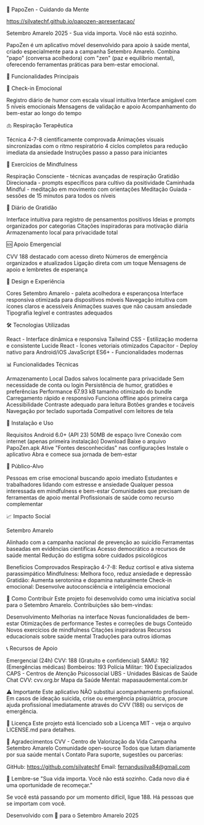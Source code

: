 🌻 PapoZen - Cuidando da Mente

https://silvatechf.github.io/papozen-apresentacao/

Setembro Amarelo 2025 - Sua vida importa. Você não está sozinho.

PapoZen é um aplicativo móvel desenvolvido para apoio à saúde mental, 
criado especialmente para a campanha Setembro Amarelo. Combina "papo" (conversa acolhedora) com "zen" (paz e equilíbrio mental), oferecendo ferramentas práticas para bem-estar emocional.

📱 Funcionalidades Principais


🎯 Check-in Emocional

Registro diário de humor com escala visual intuitiva
Interface amigável com 5 níveis emocionais
Mensagens de validação e apoio
Acompanhamento do bem-estar ao longo do tempo

🫁 Respiração Terapêutica

Técnica 4-7-8 cientificamente comprovada
Animações visuais sincronizadas com o ritmo respiratório
4 ciclos completos para redução imediata da ansiedade
Instruções passo a passo para iniciantes

🧘 Exercícios de Mindfulness

Respiração Consciente - técnicas avançadas de respiração
Gratidão Direcionada - prompts específicos para cultivo da positividade
Caminhada Mindful - meditação em movimento com orientações
Meditação Guiada - sessões de 15 minutos para todos os níveis

💜 Diário de Gratidão

Interface intuitiva para registro de pensamentos positivos
Ideias e prompts organizados por categorias
Citações inspiradoras para motivação diária
Armazenamento local para privacidade total

🆘 Apoio Emergencial

CVV 188 destacado com acesso direto
Números de emergência organizados e atualizados
Ligação direta com um toque
Mensagens de apoio e lembretes de esperança

🎨 Design e Experiência

Cores Setembro Amarelo - paleta acolhedora e esperançosa
Interface responsiva otimizada para dispositivos móveis
Navegação intuitiva com ícones claros e acessíveis
Animações suaves que não causam ansiedade
Tipografia legível e contrastes adequados

🛠️ Tecnologias Utilizadas

React - Interface dinâmica e responsiva
Tailwind CSS - Estilização moderna e consistente
Lucide React - Ícones vetoriais otimizados
Capacitor - Deploy nativo para Android/iOS
JavaScript ES6+ - Funcionalidades modernas

📊 Funcionalidades Técnicas

Armazenamento Local
Dados salvos localmente para privacidade
Sem necessidade de conta ou login
Persistência de humor, gratidões e preferências
Performance
67.93 kB tamanho otimizado do bundle
Carregamento rápido e responsivo
Funciona offline após primeira carga
Acessibilidade
Contraste adequado para leitura
Botões grandes e tocáveis
Navegação por teclado suportada
Compatível com leitores de tela

🚀 Instalação e Uso

Requisitos
Android 6.0+ (API 23)
50MB de espaço livre
Conexão com internet (apenas primeira instalação)
Download
Baixe o arquivo PapoZen.apk
Ative "Fontes desconhecidas" nas configurações
Instale o aplicativo
Abra e comece sua jornada de bem-estar

🎯 Público-Alvo

Pessoas em crise emocional buscando apoio imediato
Estudantes e trabalhadores lidando com estresse e ansiedade
Qualquer pessoa interessada em mindfulness e bem-estar
Comunidades que precisam de ferramentas de apoio mental
Profissionais de saúde como recurso complementar

📈 Impacto Social

Setembro Amarelo

Alinhado com a campanha nacional de prevenção ao suicídio
Ferramentas baseadas em evidências científicas
Acesso democrático a recursos de saúde mental
Redução do estigma sobre cuidados psicológicos

Benefícios Comprovados
Respiração 4-7-8: Reduz cortisol e ativa sistema parassimpático
Mindfulness: Melhora foco, reduz ansiedade e depressão
Gratidão: Aumenta serotonina e dopamina naturalmente
Check-in emocional: Desenvolve autoconsciência e inteligência emocional

🤝 Como Contribuir
Este projeto foi desenvolvido como uma iniciativa social para o Setembro Amarelo. Contribuições são bem-vindas:

Desenvolvimento
Melhorias na interface
Novas funcionalidades de bem-estar
Otimizações de performance
Testes e correções de bugs
Conteúdo
Novos exercícios de mindfulness
Citações inspiradoras
Recursos educacionais sobre saúde mental
Traduções para outros idiomas

📞 Recursos de Apoio

Emergencial (24h)
CVV: 188 (Gratuito e confidencial)
SAMU: 192 (Emergências médicas)
Bombeiros: 193
Polícia Militar: 190
Especializados
CAPS - Centros de Atenção Psicossocial
UBS - Unidades Básicas de Saúde
Chat CVV: cvv.org.br
Mapa da Saúde Mental: mapasaudemental.com.br

⚠️ Importante
Este aplicativo NÃO substitui acompanhamento profissional. Em casos de ideação suicida, 
crise ou emergência psiquiátrica, procure ajuda profissional imediatamente através do CVV (188) ou serviços de emergência.

📄 Licença
Este projeto está licenciado sob a Licença MIT - veja o arquivo LICENSE.md para detalhes.

🙏 Agradecimentos
CVV - Centro de Valorização da Vida
Campanha Setembro Amarelo
Comunidade open-source
Todos que lutam diariamente por sua saúde mental
📞 Contato
Para suporte, sugestões ou parcerias:

GitHub: https://github.com/silvatechf
Email: fernandusilva84@gmail.com

🌟 Lembre-se
"Sua vida importa. Você não está sozinho. Cada novo dia é uma oportunidade de recomeçar."

Se você está passando por um momento difícil, ligue 188. Há pessoas que se importam com você.

Desenvolvido com 💛 para o Setembro Amarelo 2025

